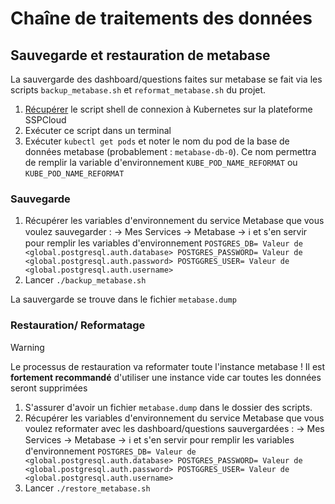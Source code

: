 # Chaîne de traitements des données

## Sauvegarde et restauration de metabase

La sauvergarde des dashboard/questions faites sur metabase se fait via les scripts `backup_metabase.sh` et `reformat_metabase.sh` du projet.

1. [Récupérer](https://datalab.sspcloud.fr/account/k8sCredentials) le script shell de connexion à Kubernetes sur la plateforme SSPCloud
1. Exécuter ce script dans un terminal
1. Exécuter `kubectl get pods` et noter le nom du pod de la base de données metabase (probablement : `metabase-db-0`). Ce nom permettra de remplir la variable d'environnement `KUBE_POD_NAME_REFORMAT` ou `KUBE_POD_NAME_REFORMAT`

### Sauvegarde

1. Récupérer les variables d'environnement du service Metabase que vous voulez sauvegarder : -> Mes Services -> Metabase -> ℹ️ et s'en servir pour remplir les variables d'environnement
    `POSTGRES_DB= Valeur de <global.postgresql.auth.database>
     POSTGRES_PASSWORD= Valeur de <global.postgresql.auth.password>
     POSTGGRES_USER= Valeur de <global.postgresql.auth.username>`
1. Lancer `./backup_metabase.sh` 

La sauvergarde se trouve dans le fichier `metabase.dump`

### Restauration/ Reformatage

> [!WARNING]  
> Le processus de restauration va reformater toute l'instance metabase ! Il est **fortement recommandé** d'utiliser une instance vide car toutes les données seront supprimées

1. S'assurer d'avoir un fichier `metabase.dump` dans le dossier des scripts.
1. Récupérer les variables d'environnement du service Metabase que vous voulez reformater avec les dashboard/questions sauvergardées  : -> Mes Services -> Metabase -> ℹ️ et s'en servir pour remplir les variables d'environnement
    `POSTGRES_DB= Valeur de <global.postgresql.auth.database>
     POSTGRES_PASSWORD= Valeur de <global.postgresql.auth.password>
     POSTGGRES_USER= Valeur de <global.postgresql.auth.username>`
1. Lancer `./restore_metabase.sh` 